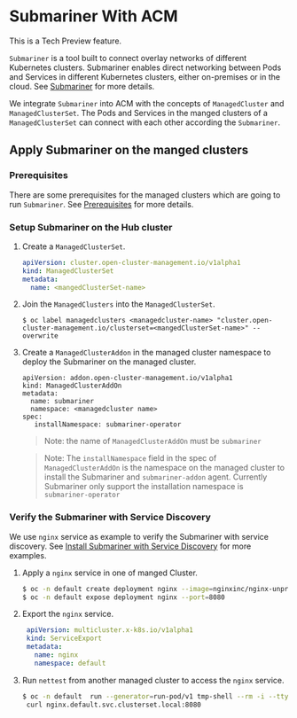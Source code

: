 # Submariner With ACM

This is a Tech Preview feature.

`Submariner` is a tool built to connect overlay networks of different Kubernetes clusters. 
Submariner enables direct networking between Pods and Services in different Kubernetes clusters, either on-premises or in the cloud. 
See [Submariner](https://submariner.io/) for more details.

We integrate `Submariner` into ACM with the concepts of `ManagedCluster` and `ManagedClusterSet`. 
The Pods and Services in the manged clusters of a `ManagedClusterSet` can connect with each other according the `Submariner`.

## Apply Submariner on the manged clusters 

### Prerequisites

There are some prerequisites for the managed clusters which are going to run `Submariner`. See [Prerequisites](prerequisites.md) for more details.

### Setup Submariner on the Hub cluster

1. Create a `ManagedClusterSet`.

   ```yaml
   apiVersion: cluster.open-cluster-management.io/v1alpha1
   kind: ManagedClusterSet
   metadata:
     name: <mangedClusterSet-name>
   ```

2. Join the `ManagedClusters` into the `ManagedClusterSet`.

   ```
   $ oc label managedclusters <managedcluster-name> "cluster.open-cluster-management.io/clusterset=<mangedClusterSet-name>" --overwrite
   ```

3. Create a `ManagedClusterAddon` in the managed cluster namespace to deploy the Submariner on the managed cluster.

   ```
   apiVersion: addon.open-cluster-management.io/v1alpha1
   kind: ManagedClusterAddOn
   metadata:
     name: submariner
     namespace: <managedcluster name>
   spec:
      installNamespace: submariner-operator
   ```

   > Note: the name of `ManagedClusterAddOn` must be `submariner`

   > Note: The `installNamespace` field in the spec of `ManagedClusterAddOn` is the namespace on the managed cluster to install the
   Submariner and `submariner-addon` agent. Currently Submariner only support the installation namespace is `submariner-operator`

### Verify the Submariner with Service Discovery

We use `nginx` service as example to verify the Submariner with service discovery.
See [Install Submariner with Service Discovery](https://submariner.io/getting-started/quickstart/openshift/aws/#install-submariner-with-service-discovery) for more examples.

1. Apply a `nginx` service in one of manged Cluster. 

   ```bash
   $ oc -n default create deployment nginx --image=nginxinc/nginx-unprivileged:stable-alpine
   $ oc -n default expose deployment nginx --port=8080
   ```
   
2. Export the `nginx` service.
   
   ```yaml
    apiVersion: multicluster.x-k8s.io/v1alpha1
    kind: ServiceExport
    metadata:
      name: nginx
      namespace: default
   ```

3. Run `nettest` from another managed cluster to access the `nginx` service.

   ```bash
   $ oc -n default  run --generator=run-pod/v1 tmp-shell --rm -i --tty --image quay.io/submariner/nettest -- /bin/bash
    curl nginx.default.svc.clusterset.local:8080
   ```
